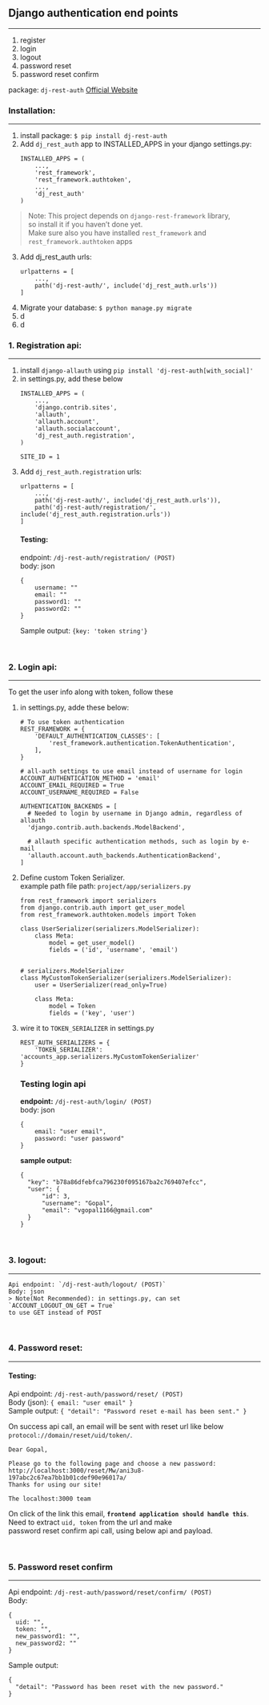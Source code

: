 ## Django authentication end points
---
1. register
2. login
2. logout
3. password reset
4. password reset confirm

package: `dj-rest-auth`
[Official Website](https://dj-rest-auth.readthedocs.io/en/latest/)

### Installation:
---
1. install package: `$ pip install dj-rest-auth`
2. Add `dj_rest_auth` app to INSTALLED_APPS in your django settings.py:
    ```
    INSTALLED_APPS = (
        ...,
        'rest_framework',
        'rest_framework.authtoken',
        ...,
        'dj_rest_auth'
    )
    ```

>   Note: This project depends on `django-rest-framework` library,  
so install it if you haven’t done yet.  
Make sure also you have installed `rest_framework` and `rest_framework.authtoken` apps
3. Add dj_rest_auth urls:
    ```
    urlpatterns = [
        ...,
        path('dj-rest-auth/', include('dj_rest_auth.urls'))
    ]   
    ```
4. Migrate your database: ```$ python manage.py migrate```
5. d
6. d
### 1. Registration api:
---
1. install `django-allauth` using `pip install 'dj-rest-auth[with_social]'`
2. in settings.py, add these below
    ```
    INSTALLED_APPS = (
        ...,
        'django.contrib.sites',
        'allauth',
        'allauth.account',
        'allauth.socialaccount',
        'dj_rest_auth.registration',
    )
    
    SITE_ID = 1
    ```
3. Add `dj_rest_auth.registration` urls:
    ```
    urlpatterns = [
        ...,
        path('dj-rest-auth/', include('dj_rest_auth.urls')),
        path('dj-rest-auth/registration/', include('dj_rest_auth.registration.urls'))
    ]
    ```
    #### Testing:
    endpoint: `/dj-rest-auth/registration/ (POST)`  
    body: json  
    ```
    {
        username: ""
        email: ""
        password1: ""
        password2: ""
    }
    ```
    Sample output: `{key: 'token string'}`    
    
&nbsp;
### 2. Login api:
---
To get the user info along with token, follow these

1.  in settings.py, adde these below:
    ```
    # To use token authentication
    REST_FRAMEWORK = {
        'DEFAULT_AUTHENTICATION_CLASSES': [
            'rest_framework.authentication.TokenAuthentication',
        ],
    }
    
    # all-auth settings to use email instead of username for login
    ACCOUNT_AUTHENTICATION_METHOD = 'email'
    ACCOUNT_EMAIL_REQUIRED = True
    ACCOUNT_USERNAME_REQUIRED = False

    AUTHENTICATION_BACKENDS = [
      # Needed to login by username in Django admin, regardless of allauth
      'django.contrib.auth.backends.ModelBackend',
  
      # allauth specific authentication methods, such as login by e-mail
      'allauth.account.auth_backends.AuthenticationBackend',
    ]
    ```
2.  Define custom Token Serializer.  
    example path file path: `project/app/serializers.py`
    ```
    from rest_framework import serializers
    from django.contrib.auth import get_user_model
    from rest_framework.authtoken.models import Token
    
    class UserSerializer(serializers.ModelSerializer):
        class Meta:
            model = get_user_model()
            fields = ('id', 'username', 'email')
    
    
    # serializers.ModelSerializer
    class MyCustomTokenSerializer(serializers.ModelSerializer):
        user = UserSerializer(read_only=True)
    
        class Meta:
            model = Token
            fields = ('key', 'user')
    ```
3.  wire it to `TOKEN_SERIALIZER` in settings.py
    ```
    REST_AUTH_SERIALIZERS = {
        'TOKEN_SERIALIZER': 'accounts_app.serializers.MyCustomTokenSerializer'
    }
    ```
    ### Testing login api
    **endpoint:** `/dj-rest-auth/login/ (POST)`  
    body: json
    ```
    {
        email: "user email",
        password: "user password"
    }
    ```
    **sample output:**
    ```
    {
      "key": "b78a86dfebfca796230f095167ba2c769407efcc",
      "user": {
          "id": 3,
          "username": "Gopal",
          "email": "vgopal1166@gmail.com"
      }
    }
    ```    
    
&nbsp;   
### 3. logout:
---
    Api endpoint: `/dj-rest-auth/logout/ (POST)`  
    Body: json  
    > Note(Not Recommended): in settings.py, can set `ACCOUNT_LOGOUT_ON_GET = True`  
    to use GET instead of POST    
    
&nbsp;  
### 4. Password reset:
---
  #### Testing:  
  Api endpoint: `/dj-rest-auth/password/reset/ (POST)`  
  Body (json): `{ email: "user email" }`  
  Sample output: `{ "detail": "Password reset e-mail has been sent." }`
    
  On success api call, an email will be sent with reset url like below  
  `protocol://domain/reset/uid/token/`.
  ```
  Dear Gopal,
  
  Please go to the following page and choose a new password:
  http://localhost:3000/reset/Mw/ani3u8-197abc2c67ea7bb1b01cdef90e96017a/
  Thanks for using our site!
  
  The localhost:3000 team
  ```
  
  On click of the link this email, **`frontend application should handle this`**.  
  Need to extract `uid, token` from the url and make  
  password reset confirm api call, using below api and payload.    
    
  &nbsp;
  ### 5. Password reset confirm
  ---
  
  Api endpoint: `/dj-rest-auth/password/reset/confirm/ (POST)`  
  Body: 
  ```
  {
    uid: "",
    token: "",
    new_password1: "",
    new_password2: ""
  }
  ```
    
  Sample output: 
  ```
  {
    "detail": "Password has been reset with the new password."
  }
  ```
  
  


    

















